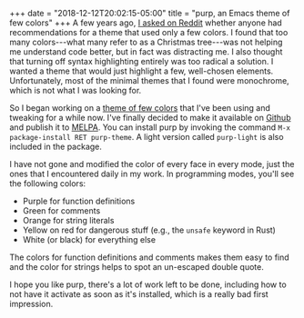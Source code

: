 +++
date = "2018-12-12T20:02:15-05:00"
title = "purp, an Emacs theme of few colors"
+++
A few years ago, [I asked on Reddit](https://www.reddit.com/r/emacs/comments/3oc7jk/nice_emacs_themes_with_a_limited_number_of_colors/) whether anyone had recommendations for a theme that used only a few colors.  I found that too many colors---what many refer to as a Christmas tree---was not helping me understand code better, but in fact was distracting me.  I also thought that turning off syntax highlighting entirely was too radical a solution.  I wanted a theme that would just highlight a few, well-chosen elements.  Unfortunately, most of the minimal themes that I found were monochrome, which is not what I was looking for.

So I began working on a [theme of few colors](https://vfoley.xyz/syntax-highlighting/) that I've been using and tweaking for a while now.  I've finally decided to make it available on [Github](https://github.com/gnuvince/purp) and publish it to [MELPA](https://melpa.org/#/purp-theme).  You can install purp by invoking the command `M-x package-install RET purp-theme`.  A light version called `purp-light` is also included in the package.

I have not gone and modified the color of every face in every mode, just the ones that I encountered daily in my work.  In programming modes, you'll see the following colors:

- Purple for function definitions
- Green for comments
- Orange for string literals
- Yellow on red for dangerous stuff (e.g., the `unsafe` keyword in Rust)
- White (or black) for everything else

The colors for function definitions and comments makes them easy to find and the color for strings helps to spot an un-escaped double quote.

I hope you like purp, there's a lot of work left to be done, including how to not have it activate as soon as it's installed, which is a really bad first impression.
